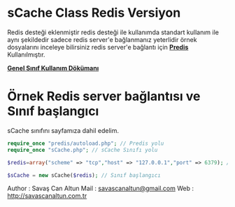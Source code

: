 sCache Class Redis Versiyon
=========

Redis desteği eklenmiştir redis desteği ile kullanımda standart kullanım ile aynı şekildedir sadece redis server'e bağlanmanız yeterlidir  örnek dosyalarını inceleye bilirsiniz redis server'e bağlantı için **[Predis](https://github.com/nrk/predis)** Kullanılmıştır.


**[Genel Sınıf Kullanım Dökümanı](https://github.com/saltun/sCache/blob/master/README.md)**


Örnek Redis server bağlantısı ve Sınıf başlangıcı
===========================

sCache sınıfını sayfamıza dahil edelim.

``` php
require_once "predis/autoload.php"; // Predis yolu
require_once "sCache.php"; // sCache Sınıfı yolu

$redis=array("scheme" => "tcp","host" => "127.0.0.1","port" => 6379); // Predis ile redis bağlantı bilgileri bunun detayları için Predis dökümanını okuyunuz

$sCache = new sCache($redis); // Sınıf başlangıcı 

```


Author : Savaş Can Altun
Mail : savascanaltun@gmail.com
Web : http://savascanaltun.com.tr
